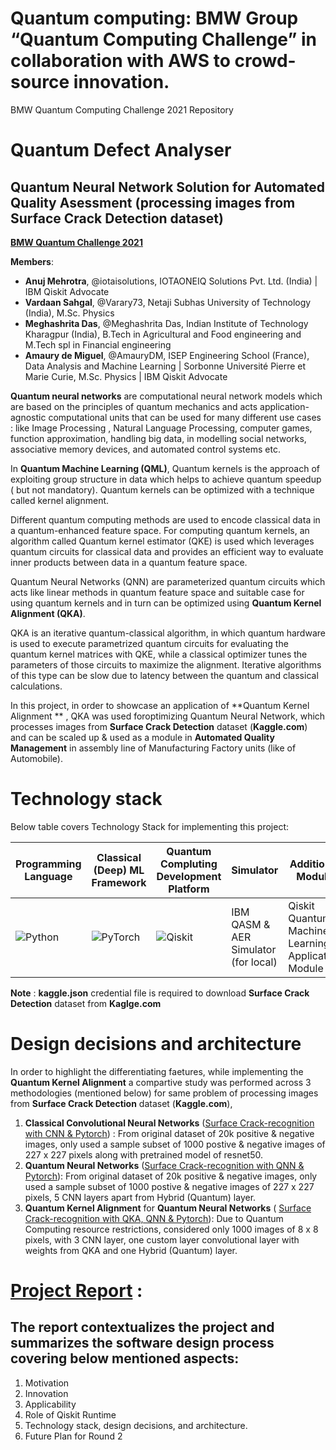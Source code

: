 # Quantum computing: BMW Group “Quantum Computing Challenge” in collaboration with AWS to crowd-source innovation.
BMW Quantum Computing Challenge 2021 Repository


# Quantum Defect Analyser 
## Quantum Neural Network Solution for Automated Quality Asessment (processing images from **Surface Crack Detection** dataset)
[**BMW Quantum Challenge 2021**](https://www.press.bmwgroup.com/global/article/detail/T0337884EN/quantum-computing:-bmw-group-launches-%E2%80%9Cquantum-computing-challenge%E2%80%9D-in-collaboration-with-aws-to-crowd-source-innovation?language=enr)

**Members**: <!-- up to 6 members per term -->
- **Anuj Mehrotra**, @iotaisolutions, IOTAONEIQ Solutions Pvt. Ltd. (India) | IBM Qiskit Advocate
- **Vardaan Sahgal**, @Varary73, Netaji Subhas University of Technology (India), M.Sc. Physics
- **Meghashrita Das**, @Meghashrita Das, Indian Institute of Technology Kharagpur (India), B.Tech in Agricultural and Food engineering and M.Tech spl in Financial engineering
- **Amaury de Miguel**, @AmauryDM, ISEP Engineering School (France), Data Analysis and Machine Learning | Sorbonne Université Pierre et Marie Curie, M.Sc. Physics | IBM Qiskit Advocate

**Quantum neural networks** are computational neural network models which are based on the principles of quantum mechanics and acts application-agnostic computational units that can be used for many different use cases : like Image Processing , Natural Language Processing, computer games, function approximation, handling big data, in modelling social networks, associative memory devices, and automated control systems etc.

In **Quantum Machine Learning (QML)**, Quantum kernels is the approach of exploiting group structure in data which helps to achieve quantum speedup ( but not mandatory). Quantum kernels can be optimized with a technique called kernel alignment.

Different quantum computing methods are used to encode classical data in a quantum-enhanced feature space. For computing quantum kernels, an algorithm called  Quantum kernel estimator (QKE) is  used which leverages quantum circuits for classical data and provides an efficient way to evaluate inner products between data in a quantum feature space.

Quantum Neural Networks (QNN) are parameterized quantum circuits which acts like linear methods in quantum feature space  and suitable case for using quantum kernels and in turn can be optimized using **Quantum Kernel Alignment (QKA)**. 

QKA is an iterative quantum-classical algorithm, in which quantum hardware is used to execute parametrized quantum circuits  for evaluating the quantum kernel matrices with QKE, while a classical optimizer tunes the parameters of those circuits to maximize the alignment. Iterative algorithms of this type can be slow due to latency between the quantum and classical calculations. 


In this project, in order to showcase an application of **Quantum Kernel Alignment ** , QKA was used foroptimizing Quantum Neural Network, which processes images from **Surface Crack Detection** dataset (**Kaggle.com**) and can be scaled up & used as a module in **Automated Quality Management** in assembly line of Manufacturing Factory units (like of Automobile).

  
# Technology stack
Below table covers Technology Stack for implementing this project:

Programming Language| Classical (Deep) ML Framework| Quantum Compluting Development Platform | Simulator | Additional Module| Coding Collaboration Environment 
------------ | -------------| -------------| -------------| -------------|-------------
  ![Python](https://img.shields.io/badge/python%203.x%20>=%203.7-3670A0?style=for-the-badge&logo=python&logoColor=ffdd54)  |  ![PyTorch](https://img.shields.io/badge/PyTorch%201.9-%23EE4C2C.svg?style=for-the-badge&logo=PyTorch&logoColor=white) |  ![Qiskit](https://img.shields.io/badge/Qiskit%200.29-%236929C4.svg?style=for-the-badge&logo=Qiskit&logoColor=white) |  IBM QASM & AER Simulator (for local) | Qiskit Quantum Machine Learning Application Module | [![Open In Collab](https://colab.research.google.com/assets/colab-badge.svg)](https://colab.research.google.com/github/Naereen/badges)
                    
                     
                     
 **Note** : **kaggle.json** credential file is required to download **Surface Crack Detection** dataset from **Kaglge.com**

 # Design decisions and architecture
 
 In order to highlight the differentiating faetures, while implementing the **Quantum Kernel Alignment** a compartive study was performed across 3 methodologies (mentioned below) for same problem of processing images from **Surface Crack Detection** dataset (**Kaggle.com**), 
    
 1. **Classical Convolutional Neural Networks** ([Surface Crack-recognition with CNN & Pytorch](https://github.com/iotaisolutions/BMWQuantumChallenge2021/blob/main/code/Surface_Crack_recognition_with_CNN_%26_Pytorch_Reduced_Sample_Size.ipynb)) : From original dataset of 20k positive & negative images, only used a sample subset of 1000 postive  & negative images of 227 x 227 pixels along with pretrained model of resnet50.
 2. **Quantum Neural Networks** ([Surface Crack-recognition with QNN & Pytorch](https://github.com/iotaisolutions/BMWQuantumChallenge2021/blob/main/code/Surface_Crack_recognition_with_QNN_%26_Pytorch_Reduced_Sample_Size.ipynb)): From original dataset of 20k positive & negative images, only used a sample subset of 1000 postive  & negative images of 227 x 227 pixels, 5 CNN layers apart from Hybrid (Quantum) layer.
 3. **Quantum Kernel Alignment** for **Quantum Neural Networks** ( [Surface Crack-recognition with QKA, QNN & Pytorch](https://github.com/iotaisolutions/BMWQuantumChallenge2021/blob/main/code/Surface_Crack_recognition_with_QKA_QNN_%26_Pytorch_Reduced_Sample_Size.ipynb)): Due to Quantum Computing resource restrictions, considered only 1000 images of 8 x 8 pixels, with 3 CNN layer, one custom layer convolutional layer with weights from QKA and one Hybrid (Quantum) layer. 

# [Project Report](https://github.com/iotaisolutions/BMWQuantumChallenge2021/blob/main/Reports/BMW_Quantum_Computing_Challenge_Solution%20Description.pdf) :
## The report contextualizes the project and summarizes the software design process covering below mentioned aspects: 

1. Motivation
2. Innovation
3. Applicability
4. Role of Qiskit Runtime
5. Technology stack, design decisions, and architecture.
6. Future Plan for Round 2






